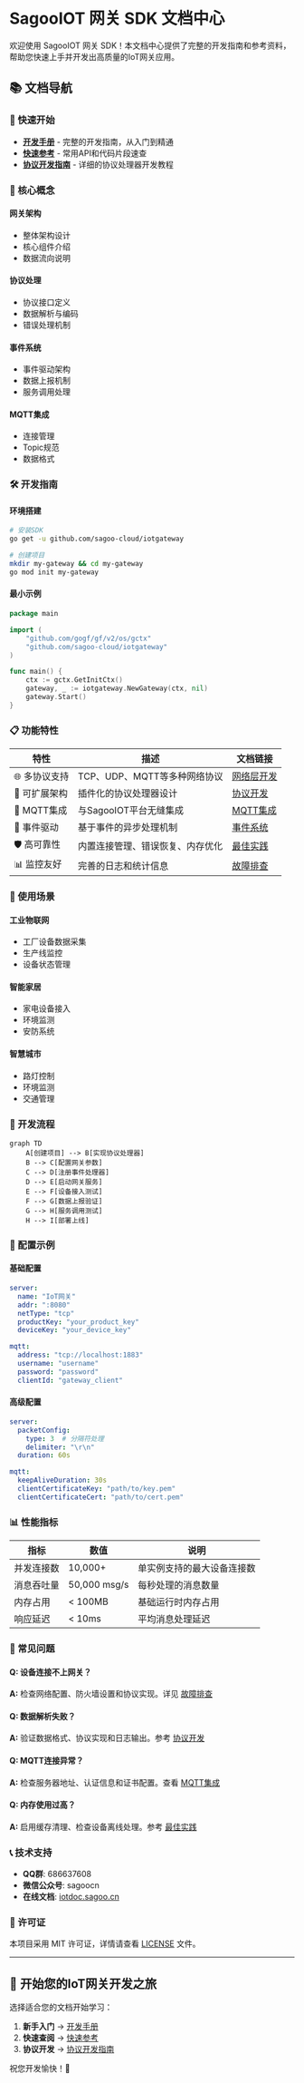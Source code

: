# SagooIOT 网关 SDK 文档中心

欢迎使用 SagooIOT 网关 SDK！本文档中心提供了完整的开发指南和参考资料，帮助您快速上手并开发出高质量的IoT网关应用。

## 📚 文档导航

### 🚀 快速开始
- **[开发手册](./developer-guide.md)** - 完整的开发指南，从入门到精通
- **[快速参考](./quick-reference.md)** - 常用API和代码片段速查
- **[协议开发指南](./protocol-development.md)** - 详细的协议处理器开发教程

### 📖 核心概念

#### 网关架构
- 整体架构设计
- 核心组件介绍
- 数据流向说明

#### 协议处理
- 协议接口定义
- 数据解析与编码
- 错误处理机制

#### 事件系统
- 事件驱动架构
- 数据上报机制
- 服务调用处理

#### MQTT集成
- 连接管理
- Topic规范
- 数据格式

### 🛠️ 开发指南

#### 环境搭建
```bash
# 安装SDK
go get -u github.com/sagoo-cloud/iotgateway

# 创建项目
mkdir my-gateway && cd my-gateway
go mod init my-gateway
```

#### 最小示例
```go
package main

import (
    "github.com/gogf/gf/v2/os/gctx"
    "github.com/sagoo-cloud/iotgateway"
)

func main() {
    ctx := gctx.GetInitCtx()
    gateway, _ := iotgateway.NewGateway(ctx, nil)
    gateway.Start()
}
```

### 📋 功能特性

| 特性 | 描述 | 文档链接 |
|------|------|----------|
| 🌐 多协议支持 | TCP、UDP、MQTT等多种网络协议 | [网络层开发](./developer-guide.md#网络层开发) |
| 🔧 可扩展架构 | 插件化的协议处理器设计 | [协议开发](./protocol-development.md) |
| 📡 MQTT集成 | 与SagooIOT平台无缝集成 | [MQTT集成](./developer-guide.md#mqtt集成) |
| 🎯 事件驱动 | 基于事件的异步处理机制 | [事件系统](./developer-guide.md#事件系统) |
| 🛡️ 高可靠性 | 内置连接管理、错误恢复、内存优化 | [最佳实践](./developer-guide.md#最佳实践) |
| 📊 监控友好 | 完善的日志和统计信息 | [故障排查](./developer-guide.md#故障排查) |

### 🎯 使用场景

#### 工业物联网
- 工厂设备数据采集
- 生产线监控
- 设备状态管理

#### 智能家居
- 家电设备接入
- 环境监测
- 安防系统

#### 智慧城市
- 路灯控制
- 环境监测
- 交通管理

### 📝 开发流程

```mermaid
graph TD
    A[创建项目] --> B[实现协议处理器]
    B --> C[配置网关参数]
    C --> D[注册事件处理器]
    D --> E[启动网关服务]
    E --> F[设备接入测试]
    F --> G[数据上报验证]
    G --> H[服务调用测试]
    H --> I[部署上线]
```

### 🔧 配置示例

#### 基础配置
```yaml
server:
  name: "IoT网关"
  addr: ":8080"
  netType: "tcp"
  productKey: "your_product_key"
  deviceKey: "your_device_key"

mqtt:
  address: "tcp://localhost:1883"
  username: "username"
  password: "password"
  clientId: "gateway_client"
```

#### 高级配置
```yaml
server:
  packetConfig:
    type: 3  # 分隔符处理
    delimiter: "\r\n"
  duration: 60s

mqtt:
  keepAliveDuration: 30s
  clientCertificateKey: "path/to/key.pem"
  clientCertificateCert: "path/to/cert.pem"
```

### 📊 性能指标

| 指标 | 数值 | 说明 |
|------|------|------|
| 并发连接数 | 10,000+ | 单实例支持的最大设备连接数 |
| 消息吞吐量 | 50,000 msg/s | 每秒处理的消息数量 |
| 内存占用 | < 100MB | 基础运行时内存占用 |
| 响应延迟 | < 10ms | 平均消息处理延迟 |

### 🚨 常见问题

#### Q: 设备连接不上网关？
**A:** 检查网络配置、防火墙设置和协议实现。详见 [故障排查](./developer-guide.md#故障排查)

#### Q: 数据解析失败？
**A:** 验证数据格式、协议实现和日志输出。参考 [协议开发](./protocol-development.md)

#### Q: MQTT连接异常？
**A:** 检查服务器地址、认证信息和证书配置。查看 [MQTT集成](./developer-guide.md#mqtt集成)

#### Q: 内存使用过高？
**A:** 启用缓存清理、检查设备离线处理。参考 [最佳实践](./developer-guide.md#最佳实践)

### 📞 技术支持

- **QQ群**: 686637608
- **微信公众号**: sagoocn
- **在线文档**: [iotdoc.sagoo.cn](https://iotdoc.sagoo.cn)

### 📄 许可证

本项目采用 MIT 许可证，详情请查看 [LICENSE](../LICENSE) 文件。

---

## 🎉 开始您的IoT网关开发之旅

选择适合您的文档开始学习：

1. **新手入门** → [开发手册](./developer-guide.md)
2. **快速查阅** → [快速参考](./quick-reference.md)  
3. **协议开发** → [协议开发指南](./protocol-development.md)

祝您开发愉快！🚀 